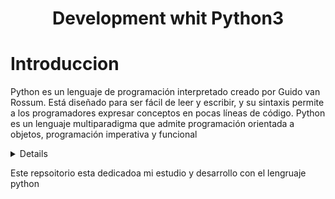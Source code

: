 <div>
<h1 align="center">Development whit Python3</h1>



# Introduccion

Python es un lenguaje de programación interpretado creado por Guido van Rossum. Está diseñado para ser fácil de leer y escribir, y su sintaxis permite a los programadores expresar conceptos en pocas líneas de código. Python es un lenguaje multiparadigma que admite programación orientada a objetos, programación imperativa y funcional

</div>

<details></details>
<p>Este repsoitorio esta dedicadoa mi estudio y desarrollo con el lengruaje python</p>